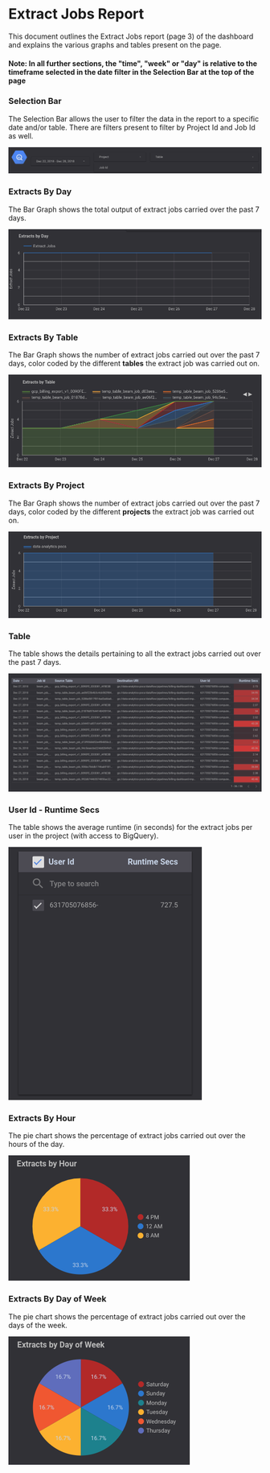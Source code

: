 # Extract Jobs Report

This document outlines the Extract Jobs report (page 3) of the dashboard and explains the various graphs and tables present on the page.

#### Note: In all further sections, the "time", "week" or "day" is relative to the timeframe selected in the date filter in the Selection Bar at the top of the page

### Selection Bar
The Selection Bar allows the user to filter the data in the report to a specific date and/or table. There are filters present to filter by Project Id and Job Id as well.

![Selection Bar](../images/extract_jobs/Image1.png)

### Extracts By Day
The Bar Graph shows the total output of extract jobs carried over the past 7 days.

![Extracts By Day](../images/extract_jobs/Image2.png)

### Extracts By Table
The Bar Graph shows the number of extract jobs carried out over the past 7 days, color coded by the different **tables** the extract job was carried out on.

![Extracts By Table](../images/extract_jobs/Image3.png)

### Extracts By Project
The Bar Graph shows the number of extract jobs carried out over the past 7 days, color coded by the different **projects** the extract job was carried out on.

![Loads By Project](../images/extract_jobs/Image4.png)

### Table
The table shows the details pertaining to all the extract jobs carried out over the past 7 days.

![Table](../images/extract_jobs/Image5.png)

### User Id - Runtime Secs
The table shows the average runtime (in seconds) for the extract jobs per user in the project (with access to BigQuery).

![User Id - Runtime Secs](../images/extract_jobs/Image6.png)

### Extracts By Hour
The pie chart shows the percentage of extract jobs carried out over the hours of the day.

![Extracts By Hour](../images/extract_jobs/Image7.png)

### Extracts By Day of Week
The pie chart shows the percentage of extract jobs carried out over the days of the week.

![Extracts By Day of Week](../images/extract_jobs/Image8.png)
